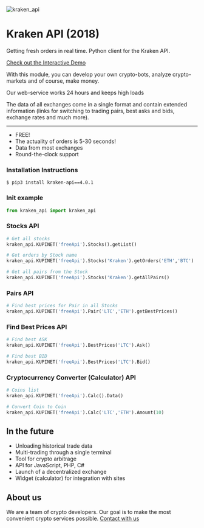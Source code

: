 ![kraken_api](https://raw.github.com/bitcoinment/kraken_api/master/kraken_api.gif)

# Kraken API (2018)

Getting fresh orders in real time. 
Python client for the Kraken API.

[Check out the Interactive Demo](http://kupi.net/p/docs-api)

With this module, you can develop your own crypto-bots, analyze crypto-markets and of course, make money.

Our web-service works 24 hours and keeps high loads

The data of all exchanges come in a single format and contain extended information (links for switching to trading pairs, best asks and bids, exchange rates and much more).

---

- FREE!
- The actuality of orders is 5-30 seconds!
- Data from most exchanges
- Round-the-clock support


### Installation Instructions
    $ pip3 install kraken-api==4.0.1

### Init example
```python
from kraken_api import kraken_api
```

### Stocks API
```python
# Get all stocks
kraken_api.KUPINET('freeApi').Stocks().getList()

# Get orders by Stock name
kraken_api.KUPINET('freeApi').Stocks('Kraken').getOrders('ETH','BTC')

# Get all pairs from the Stock
kraken_api.KUPINET('freeApi').Stocks('Kraken').getAllPairs()
```
### Pairs API
```python
# Find best prices for Pair in all Stocks
kraken_api.KUPINET('freeApi').Pair('LTC','ETH').getBestPrices()
```
### Find Best Prices API
```python
# Find best ASK
kraken_api.KUPINET('freeApi').BestPrices('LTC').Ask()

# Find best BID
kraken_api.KUPINET('freeApi').BestPrices('LTC').Bid()
```
### Cryptocurrency Converter (Calculator) API
```python
# Coins list
kraken_api.KUPINET('freeApi').Calc().Data()

# Convert Coin to Coin
kraken_api.KUPINET('freeApi').Calc('LTC','ETH').Amount(10)
```

## In the future
- Unloading historical trade data
- Multi-trading through a single terminal
- Tool for crypto arbitrage
- API for JavaScript, PHP, C#
- Launch of a decentralized exchange
- Widget (calculator) for integration with sites


## About us
 We are a team of crypto developers. Our goal is to make the most convenient crypto services possible.
[Contact with us](http://kupi.net/p/support)